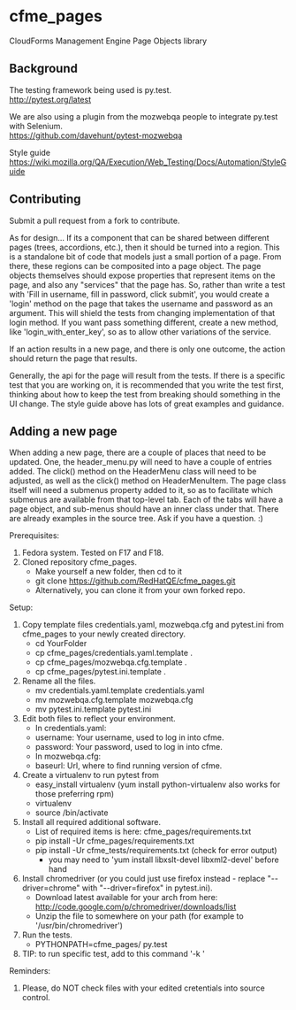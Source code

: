cfme_pages
==============

CloudForms Management Engine Page Objects library

Background
--------------

The testing framework being used is py.test.  
http://pytest.org/latest

We are also using a plugin from the mozwebqa people to integrate py.test with Selenium.  
https://github.com/davehunt/pytest-mozwebqa

Style guide  
https://wiki.mozilla.org/QA/Execution/Web_Testing/Docs/Automation/StyleGuide

Contributing
--------------

Submit a pull request from a fork to contribute.

As for design... If its a component that can be shared between different pages (trees, accordions, etc.), then it should be turned into a region. This is a standalone bit of code that models just a small portion of a page. From there, these regions can be composited into a page object. The page objects themselves should expose properties that represent items on the page, and also any "services" that the page has. So, rather than write a test with 'Fill in username, fill in password, click submit', you would create a 'login' method on the page that takes the username and password as an argument. This will shield the tests from changing implementation of that login method. If you want pass something different, create a new method, like 'login_with_enter_key', so as to allow other variations of the service.

If an action results in a new page, and there is only one outcome, the action should return the page that results.

Generally, the api for the page will result from the tests. If there is a specific test that you are working on, it is recommended that you write the test first, thinking about how to keep the test from breaking should something in the UI change. The style guide above has lots of great examples and guidance.

Adding a new page
---------------

When adding a new page, there are a couple of places that need to be updated. One, the header_menu.py will need to have a couple of entries added. The click() method on the HeaderMenu class will need to be adjusted, as well as the click() method on HeaderMenuItem. The page class itself will need a submenus property added to it, so as to facilitate which submenus are available from that top-level tab. Each of the tabs will have a page object, and sub-menus should have an inner class under that. There are already examples in the source tree. Ask if you have a question. :)

Prerequisites:

1. Fedora system. Tested on F17 and F18.
2. Cloned repository cfme_pages.
   * Make yourself a new folder, then cd to it
   * git clone https://github.com/RedHatQE/cfme_pages.git
   * Alternatively, you can clone it from your own forked repo.

Setup:

1. Copy template files credentials.yaml, mozwebqa.cfg and pytest.ini from cfme_pages to your newly created directory.
   * cd YourFolder
   * cp cfme_pages/credentials.yaml.template .
   * cp cfme_pages/mozwebqa.cfg.template .
   * cp cfme_pages/pytest.ini.template .
2. Rename all the files.
   * mv credentials.yaml.template credentials.yaml
   * mv mozwebqa.cfg.template mozwebqa.cfg
   * mv pytest.ini.template pytest.ini
3. Edit both files to reflect your environment.
   * In credentials.yaml:
   * username: Your username, used to log in into cfme.
   * password: Your password, used to log in into cfme.
   * In mozwebqa.cfg:
   * baseurl: Url, where to find running version of cfme.
4. Create a virtualenv to run pytest from
   * easy_install virtualenv (yum install python-virtualenv also works for those preferring rpm)
   * virtualenv <name>
   * source <name>/bin/activate 
5. Install all required additional software.
   * List of required items is here: cfme_pages/requirements.txt
   * pip install -Ur cfme_pages/requirements.txt
   * pip install -Ur cfme_tests/requirements.txt (check for error output)
       + you may need to 'yum install libxslt-devel libxml2-devel' before hand 
6. Install chromedriver (or you could just use firefox instead - replace "--driver=chrome" with "--driver=firefox" in pytest.ini).
   * Download latest available for your arch from here: http://code.google.com/p/chromedriver/downloads/list
   * Unzip the file to somewhere on your path (for example to '/usr/bin/chromedriver')
7. Run the tests.
   * PYTHONPATH=cfme_pages/ py.test
8. TIP: to run specific test, add to this command '-k <StringInTestName>'

Reminders:

1. Please, do NOT check files with your edited cretentials into source control.

